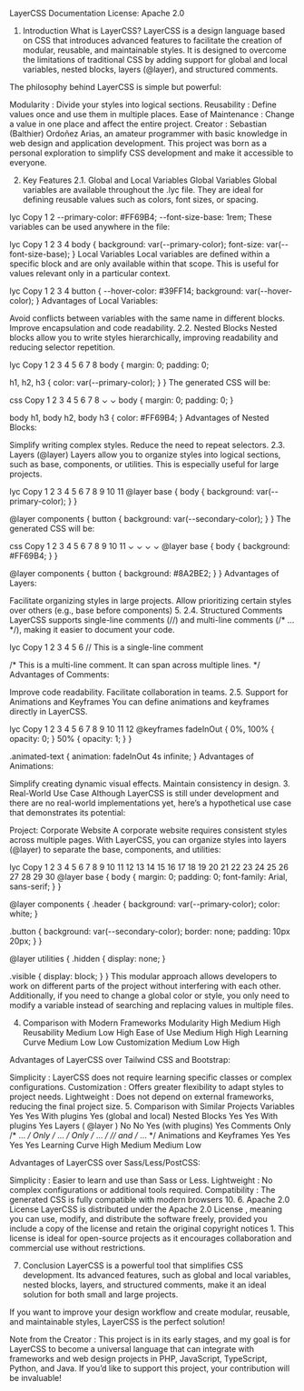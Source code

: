 LayerCSS Documentation
License: Apache 2.0

1. Introduction
What is LayerCSS?
LayerCSS is a design language based on CSS that introduces advanced features to facilitate the creation of modular, reusable, and maintainable styles. It is designed to overcome the limitations of traditional CSS by adding support for global and local variables, nested blocks, layers (@layer), and structured comments.

The philosophy behind LayerCSS is simple but powerful:

Modularity : Divide your styles into logical sections.
Reusability : Define values once and use them in multiple places.
Ease of Maintenance : Change a value in one place and affect the entire project.
Creator : Sebastian (Balthier) Ordoñez Arias, an amateur programmer with basic knowledge in web design and application development. This project was born as a personal exploration to simplify CSS development and make it accessible to everyone.

2. Key Features
2.1. Global and Local Variables
Global Variables
Global variables are available throughout the .lyc file. They are ideal for defining reusable values such as colors, font sizes, or spacing.

lyc
Copy
1
2
--primary-color: #FF69B4;
--font-size-base: 1rem;
These variables can be used anywhere in the file:

lyc
Copy
1
2
3
4
body {
  background: var(--primary-color);
  font-size: var(--font-size-base);
}
Local Variables
Local variables are defined within a specific block and are only available within that scope. This is useful for values relevant only in a particular context.

lyc
Copy
1
2
3
4
button {
  --hover-color: #39FF14;
  background: var(--hover-color);
}
Advantages of Local Variables:

Avoid conflicts between variables with the same name in different blocks.
Improve encapsulation and code readability.
2.2. Nested Blocks
Nested blocks allow you to write styles hierarchically, improving readability and reducing selector repetition.

lyc
Copy
1
2
3
4
5
6
7
8
body {
  margin: 0;
  padding: 0;

  h1, h2, h3 {
    color: var(--primary-color);
  }
}
The generated CSS will be:

css
Copy
1
2
3
4
5
6
7
8
⌄
⌄
body {
  margin: 0;
  padding: 0;
}

body h1, body h2, body h3 {
  color: #FF69B4;
}
Advantages of Nested Blocks:

Simplify writing complex styles.
Reduce the need to repeat selectors.
2.3. Layers (@layer)
Layers allow you to organize styles into logical sections, such as base, components, or utilities. This is especially useful for large projects.

lyc
Copy
1
2
3
4
5
6
7
8
9
10
11
@layer base {
  body {
    background: var(--primary-color);
  }
}

@layer components {
  button {
    background: var(--secondary-color);
  }
}
The generated CSS will be:

css
Copy
1
2
3
4
5
6
7
8
9
10
11
⌄
⌄
⌄
⌄
@layer base {
  body {
    background: #FF69B4;
  }
}

@layer components {
  button {
    background: #8A2BE2;
  }
}
Advantages of Layers:

Facilitate organizing styles in large projects.
Allow prioritizing certain styles over others (e.g., base before components) 5.
2.4. Structured Comments
LayerCSS supports single-line comments (//) and multi-line comments (/* ... */), making it easier to document your code.

lyc
Copy
1
2
3
4
5
6
// This is a single-line comment

/*
  This is a multi-line comment.
  It can span across multiple lines.
*/
Advantages of Comments:

Improve code readability.
Facilitate collaboration in teams.
2.5. Support for Animations and Keyframes
You can define animations and keyframes directly in LayerCSS.

lyc
Copy
1
2
3
4
5
6
7
8
9
10
11
12
@keyframes fadeInOut {
  0%, 100% {
    opacity: 0;
  }
  50% {
    opacity: 1;
  }
}

.animated-text {
  animation: fadeInOut 4s infinite;
}
Advantages of Animations:

Simplify creating dynamic visual effects.
Maintain consistency in design.
3. Real-World Use Case
Although LayerCSS is still under development and there are no real-world implementations yet, here’s a hypothetical use case that demonstrates its potential:

Project: Corporate Website
A corporate website requires consistent styles across multiple pages. With LayerCSS, you can organize styles into layers (@layer) to separate the base, components, and utilities:

lyc
Copy
1
2
3
4
5
6
7
8
9
10
11
12
13
14
15
16
17
18
19
20
21
22
23
24
25
26
27
28
29
30
@layer base {
  body {
    margin: 0;
    padding: 0;
    font-family: Arial, sans-serif;
  }
}

@layer components {
  .header {
    background: var(--primary-color);
    color: white;
  }

  .button {
    background: var(--secondary-color);
    border: none;
    padding: 10px 20px;
  }
}

@layer utilities {
  .hidden {
    display: none;
  }

  .visible {
    display: block;
  }
}
This modular approach allows developers to work on different parts of the project without interfering with each other. Additionally, if you need to change a global color or style, you only need to modify a variable instead of searching and replacing values in multiple files.

4. Comparison with Modern Frameworks
Modularity
High
Medium
High
Reusability
Medium
Low
High
Ease of Use
Medium
High
High
Learning Curve
Medium
Low
Low
Customization
Medium
Low
High

Advantages of LayerCSS over Tailwind CSS and Bootstrap:

Simplicity : LayerCSS does not require learning specific classes or complex configurations.
Customization : Offers greater flexibility to adapt styles to project needs.
Lightweight : Does not depend on external frameworks, reducing the final project size.
5. Comparison with Similar Projects
Variables
Yes
Yes
With plugins
Yes (global and local)
Nested Blocks
Yes
Yes
With plugins
Yes
Layers (
@layer
)
No
No
Yes (with plugins)
Yes
Comments
Only
/* ... */
Only
/* ... */
Only
/* ... */
//
and
/* ... */
Animations and Keyframes
Yes
Yes
Yes
Yes
Learning Curve
High
Medium
Medium
Low

Advantages of LayerCSS over Sass/Less/PostCSS:

Simplicity : Easier to learn and use than Sass or Less.
Lightweight : No complex configurations or additional tools required.
Compatibility : The generated CSS is fully compatible with modern browsers 10.
6. Apache 2.0 License
LayerCSS is distributed under the Apache 2.0 License , meaning you can use, modify, and distribute the software freely, provided you include a copy of the license and retain the original copyright notices 1. This license is ideal for open-source projects as it encourages collaboration and commercial use without restrictions.

7. Conclusion
LayerCSS is a powerful tool that simplifies CSS development. Its advanced features, such as global and local variables, nested blocks, layers, and structured comments, make it an ideal solution for both small and large projects.

If you want to improve your design workflow and create modular, reusable, and maintainable styles, LayerCSS is the perfect solution!

Note from the Creator :
This project is in its early stages, and my goal is for LayerCSS to become a universal language that can integrate with frameworks and web design projects in PHP, JavaScript, TypeScript, Python, and Java. If you’d like to support this project, your contribution will be invaluable!
